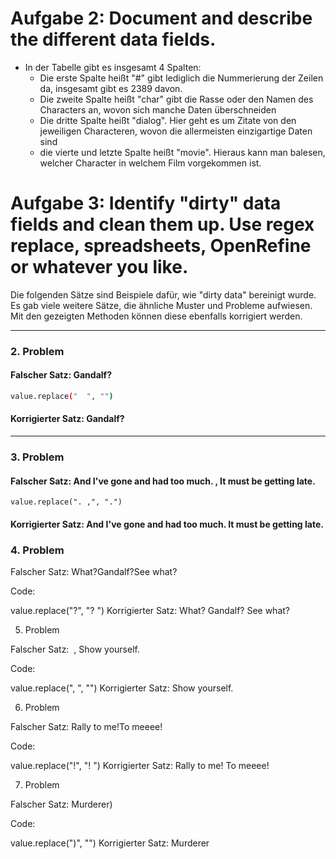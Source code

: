 # Aufgabe 2: Document and describe the different data fields.
- In der Tabelle gibt es insgesamt 4 Spalten:
  - Die erste Spalte heißt "#" gibt lediglich die Nummerierung der Zeilen da, insgesamt gibt es 2389 davon.
  - Die zweite Spalte heißt "char" gibt die Rasse oder den Namen des Characters an, wovon sich manche Daten überschneiden
  - Die dritte Spalte heißt "dialog". Hier geht es um Zitate von den jeweiligen Characteren, wovon die allermeisten einzigartige Daten sind
  - die vierte und letzte Spalte heißt "movie". Hieraus kann man balesen, welcher Character in welchem Film vorgekommen ist.
 
# Aufgabe 3: Identify "dirty" data fields and clean them up. Use regex replace, spreadsheets, OpenRefine or whatever you like.
Die folgenden Sätze sind Beispiele dafür, wie "dirty data" bereinigt wurde. Es gab viele weitere Sätze, die ähnliche Muster und Probleme aufwiesen. Mit den gezeigten Methoden können diese ebenfalls korrigiert werden.

---

### 2. Problem

#### Falscher Satz: Gandalf?

```bash
value.replace("  ", "")
```
#### Korrigierter Satz: Gandalf?
---

### 3. Problem

#### Falscher Satz: And I've gone and had too much. , It must be getting late.


```
value.replace(". ,", ".")
```
#### Korrigierter Satz: And I've gone and had too much. It must be getting late.

### 4. Problem

Falscher Satz:
What?Gandalf?See what?

Code:

value.replace("?", "? ")
Korrigierter Satz:
What? Gandalf? See what?

5. Problem

Falscher Satz:
 , Show yourself.

Code:

value.replace(", ", "")
Korrigierter Satz:
Show yourself.

6. Problem

Falscher Satz:
Rally to me!To meeee!

Code:

value.replace("!", "! ")
Korrigierter Satz:
Rally to me! To meeee!

7. Problem

Falscher Satz:
Murderer) 

Code:

value.replace(")", "")
Korrigierter Satz:
Murderer

